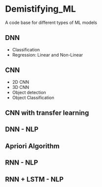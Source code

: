 # Demistifying_ML
A code base for different types of ML models

## DNN

- Classification
- Regression: Linear and Non-Linear

## CNN

- 2D CNN
- 3D CNN
- Object detection
- Object Classification

## CNN with transfer learning

## DNN - NLP

## Apriori Algorithm

## RNN - NLP

## RNN + LSTM - NLP
